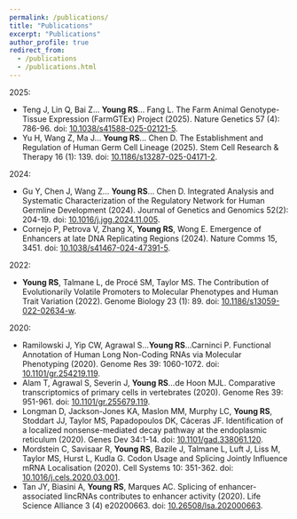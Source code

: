 ```yaml
---
permalink: /publications/
title: "Publications"
excerpt: "Publications"
author_profile: true
redirect_from: 
  - /publications
  - /publications.html
---
```


2025:  
* Teng J, Lin Q, Bai Z… **Young RS**… Fang L. The Farm Animal Genotype-Tissue Expression (FarmGTEx) Project (2025). Nature Genetics 57 (4): 786-96. doi: [10.1038/s41588-025-02121-5](https://doi.org/10.1038/s41588-025-02121-5).  
* Yu H, Wang Z, Ma J... **Young RS**... Chen D. The Establishment and Regulation of Human Germ Cell Lineage (2025). Stem Cell Research & Therapy 16 (1): 139. doi: [10.1186/s13287-025-04171-2](https://doi.org/10.1186/s13287-025-04171-2).  
 
2024:  
* Gu Y, Chen J, Wang Z… **Young RS**… Chen D. Integrated Analysis and Systematic Characterization of the Regulatory Network for Human Germline Development (2024).  Journal of Genetics and Genomics 52(2): 204-19. doi: [10.1016/j.jgg.2024.11.005](https://doi.org/10.1016/j.jgg.2024.11.005).  
* Cornejo P, Petrova V, Zhang X, **Young RS**, Wong E. Emergence of Enhancers at late DNA Replicating Regions (2024). Nature Comms 15, 3451. doi: [10.1038/s41467-024-47391-5](https://doi.org/10.1038/s41467-024-47391-5).

2022:  
* **Young RS**, Talmane L, de Procé SM, Taylor MS. The Contribution of Evolutionarily Volatile Promoters to Molecular Phenotypes and Human Trait Variation (2022). Genome Biology 23 (1): 89. doi: [10.1186/s13059-022-02634-w](https://doi.org/10.1186/s13059-022-02634-w).

2020:  
* Ramilowski J, Yip CW, Agrawal S...**Young RS**...Carninci P. Functional Annotation of Human Long Non-Coding RNAs via Molecular Phenotyping (2020). Genome Res 39: 1060-1072. doi: [10.1101/gr.254219.119](https://doi.org/10.1101/gr.254219.119).  
* Alam T, Agrawal S, Severin J, **Young RS**...de Hoon MJL. Comparative transcriptomics of primary cells in vertebrates (2020). Genome Res 39: 951-961. doi: [10.1101/gr.255679.119](https://doi.org/10.1101/gr.255679.119).  
* Longman D, Jackson-Jones KA, Maslon MM, Murphy LC, **Young RS**, Stoddart JJ, Taylor MS, Papadopoulos DK, Cáceras JF. Identification of a localized nonsense-mediated decay pathway at the endoplasmic reticulum (2020). Genes Dev 34:1-14. doi: [10.1101/gad.338061.120](https://doi.org/10.1101/gad.338061.120).  
* Mordstein C, Savisaar R, **Young RS**, Bazile J, Talmane L, Luft J, Liss M, Taylor MS, Hurst L, Kudla G. Codon Usage and Splicing Jointly Influence mRNA Localisation (2020). Cell Systems 10: 351-362. doi: [10.1016/j.cels.2020.03.001](https://doi.org/10.1016/j.cels.2020.03.001).  
* Tan JY, Biasini A, **Young RS**, Marques AC. Splicing of enhancer-associated lincRNAs contributes to enhancer activity (2020). Life Science Alliance 3 (4) e20200663. doi: [10.26508/lsa.202000663](https://doi.org/10.26508/lsa.202000663).  


